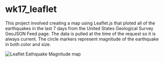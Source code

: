 # wk17_leaflet
This project involved creating a map using Leaflet.js that ploted all of the earthquakes in the last 7 days from the United States Geological Survey GeoJSON Feed page. The data is pulled at the time of the request so it is always current. The circle markers represent magnitude of the earthquake in both color and size.

![Leaflet Eathquake Magnitude map](https://github.com/carlyrg/wk17_leaflet/leaflet_earthquakes.png?raw=true "Earthquakes Over the Last 7 Days")
